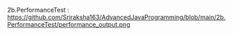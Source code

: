 2b.PerformanceTest : https://github.com/Sriraksha163/AdvancedJavaProgramming/blob/main/2b.PerformanceTest/performance_output.png
